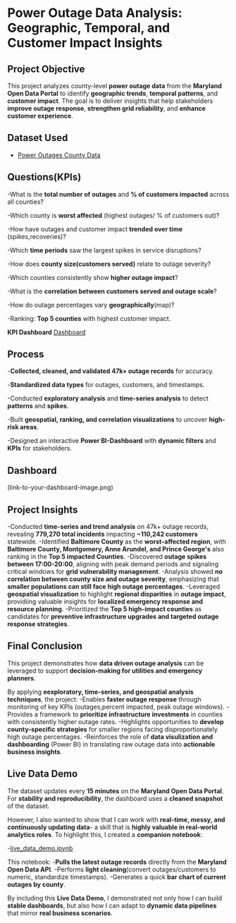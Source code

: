 # Power Outage Data Analysis: Geographic, Temporal, and Customer Impact Insights

## **Project Objective**

This project analyzes county-level **power outage data** from the **Maryland Open Data Portal** to identify **geographic trends**, **temporal patterns**, and **customer impact**. The goal is to deliver insights that help stakeholders **improve outage response**, **strengthen grid reliability**, and **enhance customer experience**.

## **Dataset Used**

- <a href="https://github.com/aagomu1/Power-Outage-Data-Analysis/blob/main/Power_Outages_-_County_20250826.microsoftexcelworksheet.xlsx">Power Outages County Data</a>

## **Questions(KPIs)**

-What is the **total number of outages** and **% of customers impacted** across all counties?

-Which county is **worst affected** (highest outages/ % of customers out)?

-How have outages and customer impact **trended over time** (spikes,recoveries)?

-Which **time periods** saw the largest spikes in service disruptions?

-How does **county size(customers served)** relate to outage severity?

-Which counties consistently show **higher outage impact**?

-What is the **correlation between customers served and outage scale**?

-How do outage percentages vary **geographically**(map)?

-Ranking: **Top 5 counties** with highest customer impact.

**KPI Dashboard** <a href="https://github.com/aagomu1/Power-Outage-Data-Analysis/blob/main/Power_Outage_Data_Analysis_Dashboard.pdf">Dashboard</a> 

## **Process**

\-**Collected, cleaned, and validated 47k+ outage records** for accuracy.

-**Standardized data types** for outages, customers, and timestamps.

-Conducted **exploratory analysis** and **time-series analysis** to detect **patterns** and **spikes**.

-Built **geospatial, ranking, and correlation visualizations** to uncover **high-risk areas**.

-Designed an interactive **Power BI-Dashboard** with **dynamic filters** and **KPIs** for stakeholders.


## **Dashboard**

(link-to-your-dashboard-image.png)

## **Project Insights**

-Conducted **time-series and trend analysis** on 47k+ outage records, revealing **779,270 total incidents** impacting **~110,242 customers** statewide.
-Identified **Baltimore County** as the **worst-affected region**, with **Baltimore County, Montgomery, Anne Arundel, and Prince George's** also ranking in the **Top 5 impacted Counties**.
-Discovered **outage spikes between 17:00-20:00**, aligning with peak demand periods and signaling critical windows for **grid vulnerability management**.
-Analysis showed **no correlation between county size and outage severity**, emphasizing that **smaller populations can still face high outage percentages**.
-Leveraged **geospatial visualization** to highlight **regional disparities** in **outage impact**, providiing valuable insights for **localized emergency response and resource planning**.
-Prioritized the **Top 5 high-impact counties** as candidates for **preventive infrastructure upgrades and targeted outage response strategies**.

## **Final Conclusion**

This project demonstrates how **data driven outage analysis** can be leveraged to support **decision-making for utilities and emergency planners**.

By applying **eexploratory, time-series, and geospatial analysis techniques**, the project:
-Enables **faster outage response** through monitoring of key KPIs (outages,percent impacted, peak outage windows).
-Provides a framework to **prioritize infrastructure investments** in counties with consistently higher outage rates.
-Highlights opportunities to **develop county-specific strategies** for smaller regions facing disproportionately high outage percentages.
-Reinforces the role of **data visulization and dashboarding** (Power BI) in translating raw outage data into **actionable business insights**.

## **Live Data Demo**

The dataset updates every **15 minutes** on the **Maryland Open Data Portal**.
For **stability and reproducibility**, the dashboard uses a **cleaned snapshot** of the dataset.

However, I also wanted to show that I can work with **real-time, messy, and continuously updating data**- a skill that is **highly valuable in real-world analytics roles**.
To highlight this, I created a **companion notebook**:

\-[live\_data\_demo.ipynb](./live_data_demo.ipynb)

This notebook:
-**Pulls the latest outage records** directly from the **Maryland Open Data API**.
-Performs **light cleaning**(convert outages/customers to numeric, standardize timestamps).
-Generates a quick **bar chart of current outages by county**.

By including this **Live Data Demo**, I demonstrated not only how I can build **stable dashboards**, but also how I can adapt to **dynamic data pipelines** that mirror **real business scenarios**.

